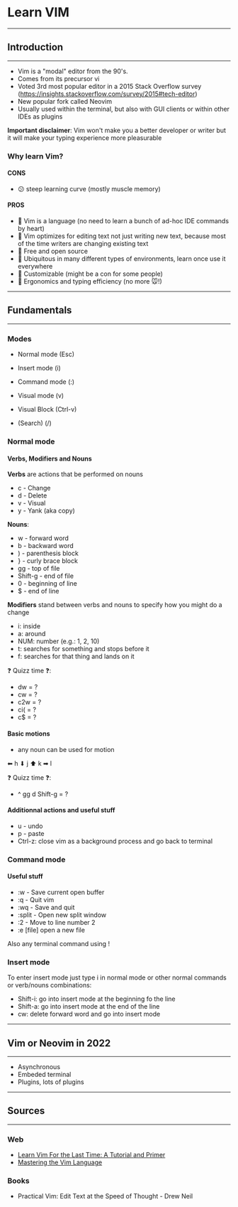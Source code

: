 # Learn VIM

---

## Introduction

---

- Vim is a "modal" editor from the 90's.
- Comes from its precursor vi
- Voted 3rd most popular editor in a 2015 Stack Overflow survey (https://insights.stackoverflow.com/survey/2015#tech-editor)
- New popular fork called Neovim
- Usually used within the terminal, but also with GUI clients or within other IDEs as plugins

**Important disclaimer**: Vim won't make you a better developer or writer
but it will make your typing experience more pleasurable

### Why learn Vim?

#### CONS

- 😕 steep learning curve (mostly muscle memory)

#### PROS

- 🤟 Vim is a language (no need to learn a bunch of ad-hoc IDE commands by heart)
- 🤟 Vim optimizes for editing text not just writing new text, because most of the time writers are changing
  existing text
- 🤟 Free and open source
- 🤟 Ubiquitous in many different types of environments, learn once use it everywhere
- 🤟 Customizable (might be a con for some people)
- 🤟 Ergonomics and typing efficiency (no more 🐭!)

---

## Fundamentals

---

### Modes

- Normal mode (Esc)
- Insert mode (i)
- Command mode (:)
- Visual mode (v)

- Visual Block (Ctrl-v)
- (Search) (/)

### Normal mode

#### Verbs, Modifiers and Nouns

**Verbs** are actions that be performed on nouns

- c - Change
- d - Delete
- v - Visual
- y - Yank (aka copy)

**Nouns**:

- w - forward word
- b - backward word
- ) - parenthesis block
- } - curly brace block
- gg - top of file
- Shift-g - end of file
- 0 - beginning of line
- $ - end of line

**Modifiers** stand between verbs and nouns to specify how
you might do a change

- i: inside
- a: around
- NUM: number (e.g.: 1, 2, 10)
- t: searches for something and stops before it
- f: searches for that thing and lands on it

❓ Quizz time ❓:

- dw = ?
- cw = ?
- c2w = ?
- ci( = ?
- c$ = ?

#### Basic motions

- any noun can be used for motion

⬅ h
⬇ j
⬆ k
➡ l

❓ Quizz time ❓:

- ^ gg d Shift-g = ?

#### Additionnal actions and useful stuff

- u - undo
- p - paste
- Ctrl-z: close vim as a background process and go back to terminal

### Command mode

#### Useful stuff

- :w - Save current open buffer
- :q - Quit vim
- :wq - Save and quit
- :split - Open new split window
- :2 - Move to line number 2
- :e [file] open a new file

Also any terminal command using !

### Insert mode

To enter insert mode just type i in normal mode or other normal commands or verb/nouns combinations:

- Shift-i: go into insert mode at the beginning fo the line
- Shift-a: go into insert mode at the end of the line
- cw: delete forward word and go into insert mode

---

## Vim or Neovim in 2022

---

- Asynchronous
- Embeded terminal
- Plugins, lots of plugins

---

## Sources

---

### Web

- [Learn Vim For the Last Time: A Tutorial and Primer](https://danielmiessler.com/study/vim/)
- [Mastering the Vim Language](https://www.youtube.com/watch?v=wlR5gYd6um0)

### Books

- Practical Vim: Edit Text at the Speed of Thought - Drew Neil
